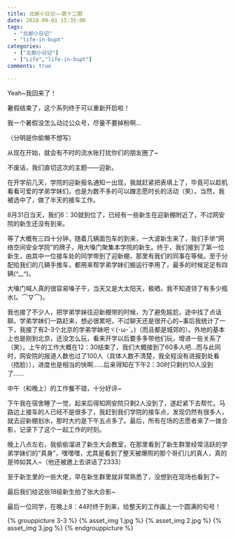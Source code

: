 ```yaml
---
title: 北邮小日记——第十二期 
date: 2018-09-01 15:35:00 
tags:
  - "北邮小日记"
  - "life-in-bupt"
categories:
  - ["北邮小日记"]
  - ["Life","life-in-bupt"]
comments: true

---
```


Yeah~我回来了！

暑假结束了，这个系列终于可以重新开启啦！

<!--more-->

我一个暑假没怎么动过公众号，尽量不要掉粉啊…

（分明是你偷懒不想写）

从现在开始，就会有不时的流水账打扰你们的朋友圈了~

不废话，我们直切这次的主题——迎新。

在开学前几天，学院的迎新报名通知一出现，我就赶紧把表填上了，毕竟可以趁机看看可爱的学弟学妹们，也是为数不多的可以蹭志愿时长的活动（笑）。当然，我被选中了，做了半天的接车工作。

8月31日当天，我们6：30就到位了，已经有一些新生在迎新棚附近了，不过网安院的新生还没有到来。

等了大概有三四十分钟，随着几辆面包车的到来，一大波新生来了，我们手举“网络空间安全学院”的牌子，用大嗓门聚集本学院的新生。终于，我们接到了第一位新生，由其中一位接车处的同学带到了迎新棚，那里有我们的同事在等候。至于分配给我们的几辆手推车，都用来帮学弟学妹们搬运行李用了，最多的时候足足有四辆(*^__^*)。

大嗓门喊人真的很容易嗓子干，当天又是大太阳天，极晒，我不知道领了有多少瓶水(。⌒∇⌒)。

我也接了不少人，把学弟学妹往迎新棚带的时候，为了避免尴尬，途中找了点话聊。学弟学妹们一路赶来，想必很累吧，不过聊天还是很开心的~事后我统计了一下，我接了有2-3个北京的学弟学妹吧ヾ(･ω･`｡)（而且都是城郊的）。外地的基本上也是刚到北京，还没怎么玩，看来开学以后要多多带他们玩，增进一些关系了（笑）。上午的工作大概在12：30结束了，我们大概接到了60多人吧…而与此同时，网安院的报道人数也过了100人（具体人数不清楚，我全程没有进报到处看（捂脸）），进度也是相当的快啊……后来得知在下午2：30时只剩约10人没到了……

中午（和晚上）的工作餐不错，十分好评~

下午我在宿舍睡了一觉，起来后得知网安院只剩2人没到了，遂赶紧下去帮忙。马路边上接车的人已经不是很多了，我赶到我们学院的接车点，发现仍然有很多人，就去迎新棚划水，那时大约是下午五点多了。最后，所有在场的志愿者来了一拨合影，记录下了这个一起工作的时刻。

晚上八点左右，我偷偷溜进了新生大会教室，在那里看到了新生群里经常活跃的学弟学妹们的“真身”，嘿嘿嘿，尤其是看到了整天被爆照的那个哥们儿的真人，真的是帅如其人~（他还被邀上去讲话了2333）

至于新生里的一些大佬，早在新生群里就非常熟悉了，没想到在现场也看到了~

最后我们给这些18级新生拍了张大合影~

最后一位同学，在晚上8：44时终于到来，给整天的工作画上一个圆满的句号！

{% grouppicture 3-3 %}
{% asset_img 1.jpg %}
{% asset_img 2.jpg %}
{% asset_img 3.jpg %}
{% endgrouppicture %}
